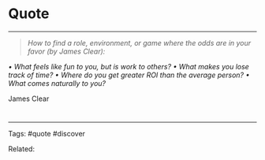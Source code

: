 
# Quote

---
>*How to find a role, environment, or game where the odds are in your favor (by James Clear):*
>
*• What feels like fun to you, but is work to others?
• What makes you lose track of time?
• Where do you get greater ROI than the average person?
• What comes naturally to you?*

James Clear

# 

---

Tags: #quote #discover 

Related:
